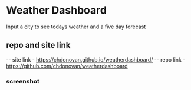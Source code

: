 # Weather Dashboard

Input a city to see todays weather and a five day forecast

## repo and site link
-- site link - https://chdonovan.github.io/weatherdashboard/
-- repo link - https://github.com/chdonovan/weatherdashboard

### screenshot
